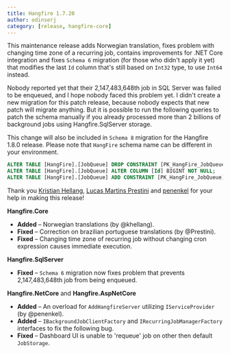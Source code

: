 ```yaml
---
title: Hangfire 1.7.20
author: odinserj
category: [release, hangfire-core]
---
```


This maintenance release adds Norwegian translation, fixes problem with changing time zone of a recurring job, contains improvements for .NET Core integration and fixes `Schema 6` migration (for those who didn't apply it yet) that modifies the last `Id` column that's still based on `Int32` type, to use `Int64` instead. 

Nobody reported yet that their 2,147,483,648th job in SQL Server was failed to be enqueued, and I hope nobody faced this problem yet. I didn't create a new migration for this patch release, because nobody expects that new patch will migrate anything. But it is possible to run the following queries to patch the schema manually if you already processed more than 2 billions of background jobs using Hangfire.SqlServer storage.

This change will also be included in `Schema 8` migration for the Hangfire 1.8.0 release. Please note that `HangFire` schema name can be different in your environment.

```sql
ALTER TABLE [HangFire].[JobQueue] DROP CONSTRAINT [PK_HangFire_JobQueue];
ALTER TABLE [HangFire].[JobQueue] ALTER COLUMN [Id] BIGINT NOT NULL;
ALTER TABLE [HangFire].[JobQueue] ADD CONSTRAINT [PK_HangFire_JobQueue] PRIMARY KEY CLUSTERED ([Queue] ASC, [Id] ASC);
```

Thank you [Kristian Hellang](https://github.com/khellang), [Lucas Martins Prestini](https://github.com/Prestini) and [penenkel](https://github.com/penenkel) for your help in making this release!

**Hangfire.Core**

* **Added** – Norwegian translations (by @khellang).
* **Fixed** – Correction on brazilian portuguese translations (by @Prestini).
* **Fixed** – Changing time zone of recurring job without changing cron expression causes immediate execution.

**Hangfire.SqlServer**

* **Fixed** – `Schema 6` migration now fixes problem that prevents 2,147,483,648th job from being enqueued.

**Hangfire.NetCore** and **Hangfire.AspNetCore**

* **Added** – An overload for `AddHangfireServer` utilizing `IServiceProvider` (by @penenkel).
* **Added** – `IBackgroundJobClientFactory` and `IRecurringJobManagerFactory` interfaces to fix the following bug.
* **Fixed** – Dashboard UI is unable to 'requeue' job on other then default `JobStorage`.
